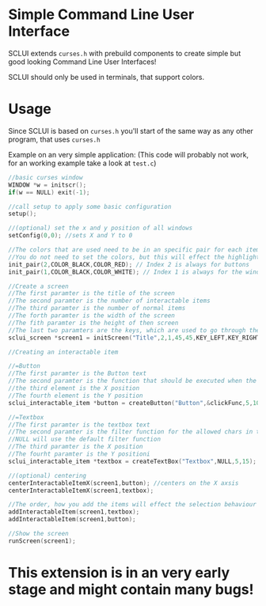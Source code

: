 # Simple Command Line User Interface

SCLUI extends ```curses.h``` with prebuild components to create simple but good looking Command Line User Interfaces!

SCLUI should only be used in terminals, that support colors.

# Usage
Since SCLUI is based on ```curses.h``` you'll start of the same way as any other program, that uses ```curses.h```

Example on an very simple application:
(This code will probably not work, for an working example take a look at ```test.c```)

```C
//basic curses window
WINDOW *w = initscr();
if(w == NULL) exit(-1);

//call setup to apply some basic configuration
setup();

//(optional) set the x and y position of all windows
setConfig(0,0); //sets X and Y to 0

//The colors that are used need to be in an specific pair for each item
//You do not need to set the colors, but this will effect the highlighting and overall usage 
init_pair(2,COLOR_BLACK,COLOR_RED); // Index 2 is always for buttons
init_pair(1,COLOR_BLACK,COLOR_WHITE); // Index 1 is always for the window border

//Create a screen
//The first paramter is the title of the screen
//The second paramter is the number of interactable items
//The third paramter is the number of normal items
//The forth paramter is the width of the screen
//The fith paramter is the height of then screen
//The last two paramters are the keys, which are used to go through the items
sclui_screen *screen1 = initScreen("Title",2,1,45,45,KEY_LEFT,KEY_RIGHT);

//Creating an interactable item

//=Button
//The first paramter is the Button text
//The second paramter is the function that should be executed when the button is clicked
//the third element is the X position
//The fourth element is the Y position
sclui_interactable_item *button = createButton("Button",&clickFunc,5,10);

//=Textbox
//The first paramter is the textbox text
//The second paramter is the filter function for the allowed chars in the textbox. 
//NULL will use the default filter function 
//The third paramter is the X position
//The fourht paramter is the Y positioni
sclui_interactable_item *textbox = createTextBox("Textbox",NULL,5,15);

//(optional) centering
centerInteractableItemX(screen1,button); //centers on the X axsis
centerInteractableItemX(screen1,textbox);

//The order, how you add the items will effect the selection behaviour
addInteractableItem(screen1,textbox);
addInteractableItem(screen1,button);

//Show the screen
runScreen(screen1);
```




# This extension is in an very early stage and might contain many bugs!
